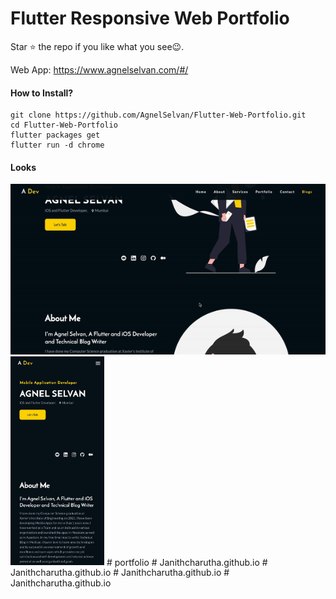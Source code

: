 # Flutter Responsive Web Portfolio

Star ⭐ the repo if you like what you see😉.

Web App: https://www.agnelselvan.com/#/

#### How to Install?
```
git clone https://github.com/AgnelSelvan/Flutter-Web-Portfolio.git
cd Flutter-Web-Portfolio
flutter packages get
flutter run -d chrome
```

#### Looks
<img src="./outputs/gif/desktop.gif" />
<img width="150" src="./outputs/gif/mobile.gif" />
#   p o r t f o l i o 
 
 #   J a n i t h c h a r u t h a . g i t h u b . i o 
 
 #   J a n i t h c h a r u t h a . g i t h u b . i o 
 
 #   J a n i t h c h a r u t h a . g i t h u b . i o 
 
 #   J a n i t h c h a r u t h a . g i t h u b . i o 
 
 